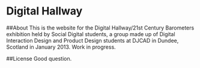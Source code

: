 # Digital Hallway

##About
This is the website for the Digital Hallway/21st Century Barometers exhibition held by Social Digital students,
a group made up of Digital Interaction Design and Product Design students at DJCAD in Dundee, Scotland in 
January 2013. Work in progress. 

##License
Good question.